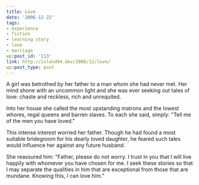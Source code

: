 ```yaml
---
title: Love
date: '2006-12-22'
tags:
- experience
- fiction
- learning story
- love
- marriage
wp:post_id: '113'
link: http://island94.dev/2006/12/love/
wp:post_type: post
---
```


A girl was betrothed by her father to a man whom she had never met.  Her mind shone with an uncommon light and she was ever seeking out tales of love: chaste and reckless, rich and unrequited.

Into her house she called the most upstanding matrons and the lowest whores, regal queens and barren slaves.  To each she said, simply: "Tell me of the men you have loved."

This intense interest worried her father. Though he had found a most suitable bridegroom for his dearly loved daughter, he feared such tales would influence her against any future husband.

She reassured him: "Father, please do not worry.  I trust in you that I will live happily with whomever you have chosen for me.  I seek these stories so that I may separate the qualities in him that are exceptional from those that are mundane.  Knowing this, I can love him."
